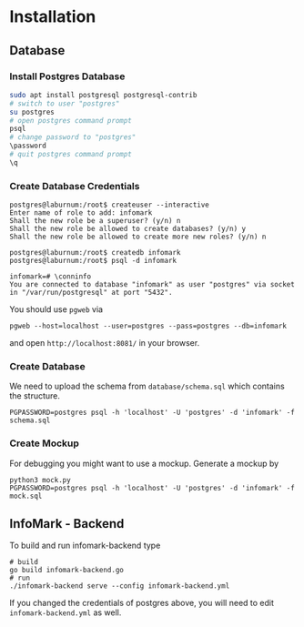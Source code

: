 # Installation

## Database

### Install Postgres Database

```bash
sudo apt install postgresql postgresql-contrib
# switch to user "postgres"
su postgres
# open postgres command prompt
psql
# change password to "postgres"
\password
# quit postgres command prompt
\q
```

### Create Database Credentials

```console
postgres@laburnum:/root$ createuser --interactive
Enter name of role to add: infomark
Shall the new role be a superuser? (y/n) n
Shall the new role be allowed to create databases? (y/n) y
Shall the new role be allowed to create more new roles? (y/n) n

postgres@laburnum:/root$ createdb infomark
postgres@laburnum:/root$ psql -d infomark

infomark=# \conninfo
You are connected to database "infomark" as user "postgres" via socket in "/var/run/postgresql" at port "5432".
```

You should use `pgweb` via

```
pgweb --host=localhost --user=postgres --pass=postgres --db=infomark
```

and open `http://localhost:8081/` in your browser.

### Create Database

We need to upload the schema from `database/schema.sql` which contains the structure.

```
PGPASSWORD=postgres psql -h 'localhost' -U 'postgres' -d 'infomark' -f schema.sql
```

### Create Mockup

For debugging you might want to use a mockup. Generate a mockup by

```
python3 mock.py
PGPASSWORD=postgres psql -h 'localhost' -U 'postgres' -d 'infomark' -f mock.sql
```

## InfoMark - Backend

To build and run infomark-backend type

```
# build
go build infomark-backend.go
# run
./infomark-backend serve --config infomark-backend.yml
```

If you changed the credentials of postgres above, you will need to edit `infomark-backend.yml` as well.